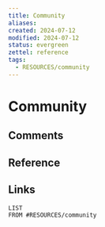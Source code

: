 ```yaml
---
title: Community
aliases: 
created: 2024-07-12
modified: 2024-07-12
status: evergreen 
zettel: reference
tags:
  - RESOURCES/community
---
```

# Community
## Comments

## Reference

## Links
```dataview
LIST
FROM #RESOURCES/community
```

